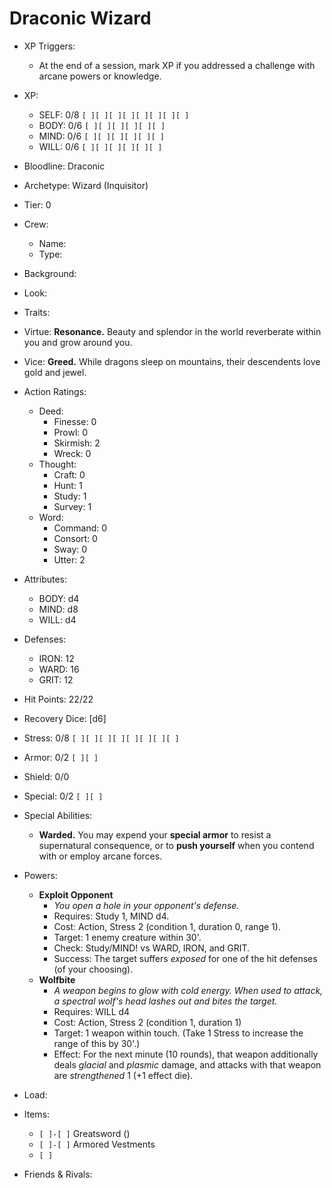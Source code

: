 # Draconic Wizard

- XP Triggers:
    - At the end of a session, mark XP if you addressed a challenge with arcane powers or knowledge.
- XP:
    - SELF: 0/8 `[ ][ ][ ][ ][ ][ ][ ][ ]`
    - BODY: 0/6 `[ ][ ][ ][ ][ ][ ]`
    - MIND: 0/6 `[ ][ ][ ][ ][ ][ ]`
    - WILL: 0/6 `[ ][ ][ ][ ][ ][ ]`

- Bloodline: Draconic
- Archetype: Wizard (Inquisitor)
- Tier: 0
- Crew:
    - Name:
    - Type:
- Background:
- Look:
- Traits:
- Virtue: **Resonance.** Beauty and splendor in the world reverberate within you and grow around you.
- Vice: **Greed.** While dragons sleep on mountains, their descendents love gold and jewel.

- Action Ratings:
    - Deed:
        - Finesse: 0
        - Prowl: 0
        - Skirmish: 2
        - Wreck: 0
    - Thought:
        - Craft: 0
        - Hunt: 1
        - Study: 1
        - Survey: 1
    - Word:
        - Command: 0
        - Consort: 0
        - Sway: 0
        - Utter: 2
- Attributes:
    - BODY: d4
    - MIND: d8
    - WILL: d4
- Defenses:
    - IRON: 12
    - WARD: 16
    - GRIT: 12

- Hit Points: 22/22
- Recovery Dice: [d6]
- Stress: 0/8 `[ ][ ][ ][ ][ ][ ][ ][ ]`
- Armor: 0/2 `[ ][ ]`
- Shield: 0/0
- Special: 0/2 `[ ][ ]`

- Special Abilities:
    - **Warded.** You may expend your **special armor** to resist a supernatural consequence, or to **push yourself** when you contend with or employ arcane forces.
- Powers:
    - **Exploit Opponent**
        - *You open a hole in your opponent's defense.*
        - Requires: Study 1, MIND d4.
        - Cost: Action, Stress 2 (condition 1, duration 0, range 1).
        - Target: 1 enemy creature within 30'.
        - Check: Study/MIND! vs WARD, IRON, and GRIT.
        - Success: The target suffers *exposed* for one of the hit defenses (of your choosing).
    - **Wolfbite**
        - *A weapon begins to glow with cold energy. When used to attack, a spectral wolf's head lashes out and bites the target.*
        - Requires: WILL d4
        - Cost: Action, Stress 2 (condition 1, duration 1)
        - Target: 1 weapon within touch. (Take 1 Stress to increase the range of this by 30'.)
        - Effect: For the next minute (10 rounds), that weapon additionally deals *glacial* and *plasmic* damage, and attacks with that weapon are *strengthened* 1 (+1 effect die).
- Load:
- Items:
    - `[ ]-[ ]` Greatsword ()
    - `[ ]-[ ]` Armored Vestments
    - `[ ]`
- Friends & Rivals:
